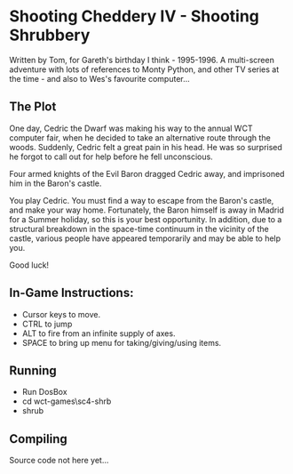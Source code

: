 # Shooting Cheddery IV - Shooting Shrubbery

Written by Tom, for Gareth's birthday I think - 1995-1996. A multi-screen
adventure with lots of references to Monty Python, and other TV series at 
the time - and also to Wes's favourite computer...

## The Plot

One day, Cedric the Dwarf was making his way to the annual WCT computer
fair, when he decided to take an alternative route through the woods.
Suddenly, Cedric felt a great pain in his head. He was so surprised he
forgot to call out for help before he fell unconscious.

Four armed knights of the Evil Baron dragged Cedric away, and imprisoned
him in the Baron's castle.

You play Cedric. You must find a way to escape from the Baron's castle, and
make your way home. Fortunately, the Baron himself is away in Madrid for
a Summer holiday, so this is your best opportunity. In addition, due to
a structural breakdown in the space-time continuum in the vicinity of the
castle, various people have appeared temporarily and may be able to help you.

Good luck!

## In-Game Instructions:

* Cursor keys to move.
* CTRL to jump
* ALT to fire from an infinite supply of axes.
* SPACE to bring up menu for taking/giving/using items.

## Running

* Run DosBox
* cd wct-games\sc4-shrb
* shrub

## Compiling

Source code not here yet...

